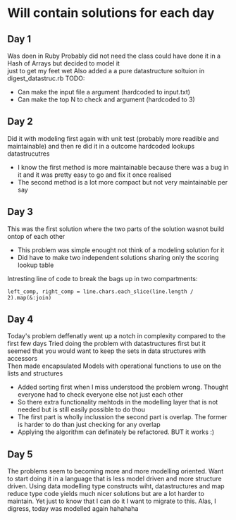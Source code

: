 # Will contain solutions for each day

## Day 1

Was doen in Ruby
Probably did not need the class could have done it in a Hash of Arrays but decided to model it  
just to get my feet wet
Also added a a pure datastructure soltuion in digest_datastruc.rb
TODO:
 - Can make the input file a argument (hardcoded to input.txt)
 - Can make the top N to check and argument (hardcoded to 3)


## Day 2

Did it with modeling first again with unit test (probably more readible and maintainable) and then re did it in a outcome hardcoded lookups datastrucutres
 - I know the first method is more maintainable because there was a bug in it and it was pretty easy to go and fix it once realised
 - The second method is a lot more compact but not very maintainable per say

## Day 3

This was the first solution where the two parts of the solution wasnot build ontop of each other
 - This problem was simple enought not think of a modeling solution for it
 - Did have to make two independent solutions sharing only the scoring lookup table

Intresting line of code to break the bags up in two compartments:  
```
left_comp, right_comp = line.chars.each_slice(line.length / 2).map(&:join)
```

## Day 4

Today's problem deffenatly went up a notch in complexity compared to the first few days
Tried doing the problem with datastructures first but it seemed that you would want to keep the sets in data structures with accessors  
Then made encapsulated Models with operational functions to use on the lists and structures
 - Added sorting first when I miss understood the problem wrong. Thought everyone had to check everyone else not just each other
 - So there extra functionality mehtods in the modelling layer that is not needed but is still easily possible to do thou
 - The first part is wholly inclussion the second part is overlap. The former is harder to do than just checking for any overlap
 - Applying the algorithm can definately be refactored. BUT it works :)

## Day 5

The problems seem to becoming more and more modelling oriented. Want to start doing it in a language that is less model driven and
more structure driven. 
Using data modelling type constructs wiht, datastructures and map reduce type code yields much nicer solutions but are a lot harder to maintain. Yet just to know that I can do it I want to migrate to this.
Alas, I digress, today was modelled again hahahaha